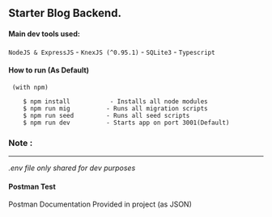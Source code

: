 ## Starter Blog Backend.

#### Main dev tools used:

`NodeJS & ExpressJS` - `KnexJS (^0.95.1)` - `SQLite3` - `Typescript`

#### How to run (As Default)

```
 (with npm)

    $ npm install           - Installs all node modules
    $ npm run mig          - Runs all migration scripts
    $ npm run seed         - Runs all seed scripts
    $ npm run dev          - Starts app on port 3001(Default)

```

### Note :

---

_.env file only shared for dev purposes_

#### Postman Test

Postman Documentation Provided in project (as JSON)